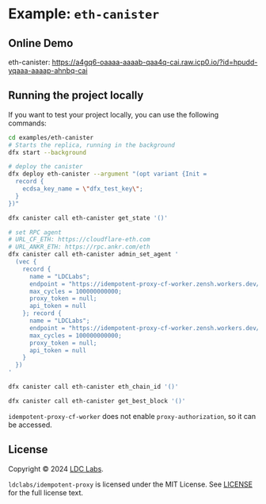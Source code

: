 # Example: `eth-canister`

## Online Demo

eth-canister: https://a4gq6-oaaaa-aaaab-qaa4q-cai.raw.icp0.io/?id=hpudd-yqaaa-aaaap-ahnbq-cai

## Running the project locally

If you want to test your project locally, you can use the following commands:

```bash
cd examples/eth-canister
# Starts the replica, running in the background
dfx start --background

# deploy the canister
dfx deploy eth-canister --argument "(opt variant {Init =
  record {
    ecdsa_key_name = \"dfx_test_key\";
  }
})"

dfx canister call eth-canister get_state '()'

# set RPC agent
# URL_CF_ETH: https://cloudflare-eth.com
# URL_ANKR_ETH: https://rpc.ankr.com/eth
dfx canister call eth-canister admin_set_agent '
  (vec {
    record {
      name = "LDCLabs";
      endpoint = "https://idempotent-proxy-cf-worker.zensh.workers.dev/URL_CF_ETH";
      max_cycles = 100000000000;
      proxy_token = null;
      api_token = null
    }; record {
      name = "LDCLabs";
      endpoint = "https://idempotent-proxy-cf-worker.zensh.workers.dev/URL_ANKR_ETH";
      max_cycles = 100000000000;
      proxy_token = null;
      api_token = null
    }
  })
'

dfx canister call eth-canister eth_chain_id '()'

dfx canister call eth-canister get_best_block '()'
```

`idempotent-proxy-cf-worker` does not enable `proxy-authorization`, so it can be accessed.

## License
Copyright © 2024 [LDC Labs](https://github.com/ldclabs).

`ldclabs/idempotent-proxy` is licensed under the MIT License. See [LICENSE](LICENSE-MIT) for the full license text.
